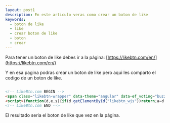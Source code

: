 ```yaml
---
layout: post1
description: En este articulo veras como crear un boton de like
keywords:
  - boton de like
  - like
  - crear boton de like
  - boton
  - crear
---
```


Para tener un boton de like debes ir a la página: [https://likebtn.com/en/](https://likebtn.com/en/)

Y en esa pagina podras crear un boton de like pero aqui les comparto el codigo de un boton de like.

```html

<!-- LikeBtn.com BEGIN -->
<span class="likebtn-wrapper" data-theme="angular" data-ef_voting="buzz" data-white_label="true"></span>
<script>(function(d,e,s){if(d.getElementById("likebtn_wjs"))return;a=d.createElement(e);m=d.getElementsByTagName(e)[0];a.async=1;a.id="likebtn_wjs";a.src=s;m.parentNode.insertBefore(a, m)})(document,"script","//w.likebtn.com/js/w/widget.js");</script>
<!-- LikeBtn.com END -->

```

El resultado seria el boton de like que vez en la página.
